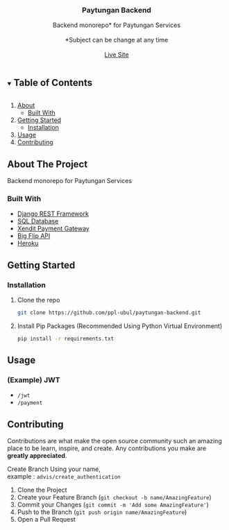 <!-- PROJECT LOGO -->
<br />
<p align="center">
  <h3 align="center">Paytungan Backend</h3>

  <p align="center">
    Backend monorepo* for Paytungan Services <br/><br/>
    *Subject can be change at any time
    <br />
    <br />
    <a href="https://paytungan.herokuapp.com/">Live Site</a>
  </p>
</p>

<!-- TABLE OF CONTENTS -->
<details open="open">
  <summary><h2 style="display: inline-block">Table of Contents</h2></summary>
  <ol>
    <li>
      <a href="#about-the-project">About</a>
      <ul>
        <li><a href="#built-with">Built With</a></li>
      </ul>
    </li>
    <li>
      <a href="#getting-started">Getting Started</a>
      <ul>
        <li><a href="#installation">Installation</a></li>
      </ul>
    </li>
    <li><a href="#usage">Usage</a></li>
    <li><a href="#contributing">Contributing</a></li>
  </ol>
</details>

<!-- ABOUT THE PROJECT -->

## About The Project

Backend monorepo for Paytungan Services

### Built With

-   [Django REST Framework](https://www.django-rest-framework.org/)
-   [SQL Database]()
-   [Xendit Payment Gateway](https://www.xendit.co/id/)
-   [Big Flip API](https://docs.flip.id/)
-   [Heroku](https://www.heroku.com/)

<!-- GETTING STARTED -->

## Getting Started

### Installation

1. Clone the repo
    ```sh
    git clone https://github.com/ppl-ubul/paytungan-backend.git
    ```
2. Install Pip Packages (Recommended Using Python Virtual Environment)
    ```sh
    pip install -r requirements.txt
    ```

<!-- USAGE EXAMPLES -->

## Usage

### (Example) JWT

-   `/jwt`
-   `/payment`

## Contributing

Contributions are what make the open source community such an amazing place to be learn, inspire, and create. Any contributions you make are **greatly appreciated**.

Create Branch Using your name,
<br/>
example : `advis/create_authentication`

1. Clone the Project
2. Create your Feature Branch (`git checkout -b name/AmazingFeature`)
3. Commit your Changes (`git commit -m 'Add some AmazingFeature'`)
4. Push to the Branch (`git push origin name/AmazingFeature`)
5. Open a Pull Request
